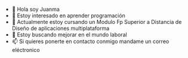 - 👋 Hola soy Juanma
- 👀 Estoy interesado en aprender programación
- 🌱 Actualmente estoy cursando un Modulo Fp Superior a Distancia de Diseño de aplicaciones multiplataforma
- 💞️ Estoy buscando mejorar en el mundo laboral
- 📫 Si quieres ponerte en contacto conmigo mandame un correo eléctronico


<!---
Juanma-prueba/Juanma-prueba is a ✨ special ✨ repository because its `README.md` (this file) appears on your GitHub profile.
You can click the Preview link to take a look at your changes.
--->
